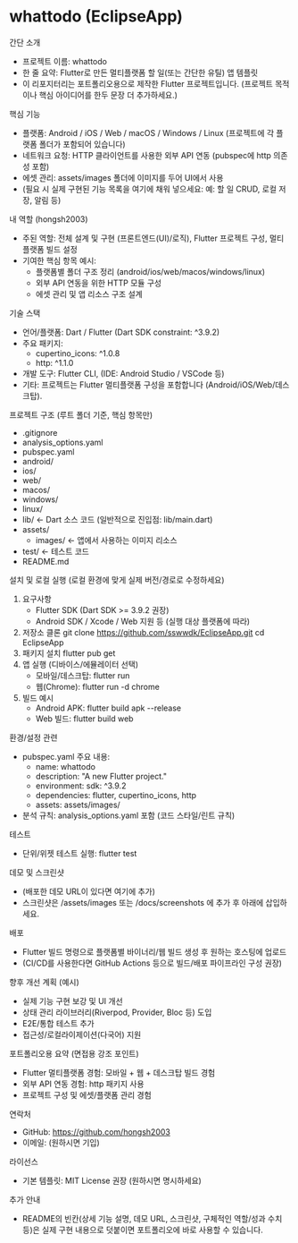 # whattodo (EclipseApp)

간단 소개
- 프로젝트 이름: whattodo
- 한 줄 요약: Flutter로 만든 멀티플랫폼 할 일(또는 간단한 유틸) 앱 템플릿
- 이 리포지터리는 포트폴리오용으로 제작한 Flutter 프로젝트입니다. (프로젝트 목적이나 핵심 아이디어를 한두 문장 더 추가하세요.)

핵심 기능
- 플랫폼: Android / iOS / Web / macOS / Windows / Linux (프로젝트에 각 플랫폼 폴더가 포함되어 있습니다)
- 네트워크 요청: HTTP 클라이언트를 사용한 외부 API 연동 (pubspec에 http 의존성 포함)
- 에셋 관리: assets/images 폴더에 이미지를 두어 UI에서 사용
- (필요 시 실제 구현된 기능 목록을 여기에 채워 넣으세요: 예: 할 일 CRUD, 로컬 저장, 알림 등)

내 역할 (hongsh2003)
- 주된 역할: 전체 설계 및 구현 (프론트엔드(UI)/로직), Flutter 프로젝트 구성, 멀티플랫폼 빌드 설정
- 기여한 핵심 항목 예시:
  - 플랫폼별 폴더 구조 정리 (android/ios/web/macos/windows/linux)
  - 외부 API 연동을 위한 HTTP 모듈 구성
  - 에셋 관리 및 앱 리소스 구조 설계

기술 스택
- 언어/플랫폼: Dart / Flutter (Dart SDK constraint: ^3.9.2)
- 주요 패키지:
  - cupertino_icons: ^1.0.8
  - http: ^1.1.0
- 개발 도구: Flutter CLI, (IDE: Android Studio / VSCode 등)
- 기타: 프로젝트는 Flutter 멀티플랫폼 구성을 포함합니다 (Android/iOS/Web/데스크탑).

프로젝트 구조 (루트 폴더 기준, 핵심 항목만)
- .gitignore
- analysis_options.yaml
- pubspec.yaml
- android/
- ios/
- web/
- macos/
- windows/
- linux/
- lib/               ← Dart 소스 코드 (일반적으로 진입점: lib/main.dart)
- assets/
  - images/          ← 앱에서 사용하는 이미지 리소스
- test/              ← 테스트 코드
- README.md

설치 및 로컬 실행 (로컬 환경에 맞게 실제 버전/경로로 수정하세요)
1. 요구사항
   - Flutter SDK (Dart SDK >= 3.9.2 권장)
   - Android SDK / Xcode / Web 지원 등 (실행 대상 플랫폼에 따라)
2. 저장소 클론
   git clone https://github.com/sswwdk/EclipseApp.git
   cd EclipseApp
3. 패키지 설치
   flutter pub get
4. 앱 실행 (디바이스/에뮬레이터 선택)
   - 모바일/데스크탑: flutter run
   - 웹(Chrome): flutter run -d chrome
5. 빌드 예시
   - Android APK: flutter build apk --release
   - Web 빌드: flutter build web

환경/설정 관련
- pubspec.yaml 주요 내용:
  - name: whattodo
  - description: "A new Flutter project."
  - environment: sdk: ^3.9.2
  - dependencies: flutter, cupertino_icons, http
  - assets: assets/images/
- 분석 규칙: analysis_options.yaml 포함 (코드 스타일/린트 규칙)

테스트
- 단위/위젯 테스트 실행:
  flutter test

데모 및 스크린샷
- (배포한 데모 URL이 있다면 여기에 추가)
- 스크린샷은 /assets/images 또는 /docs/screenshots 에 추가 후 아래에 삽입하세요.

배포
- Flutter 빌드 명령으로 플랫폼별 바이너리/웹 빌드 생성 후 원하는 호스팅에 업로드
- (CI/CD를 사용한다면 GitHub Actions 등으로 빌드/배포 파이프라인 구성 권장)

향후 개선 계획 (예시)
- 실제 기능 구현 보강 및 UI 개선
- 상태 관리 라이브러리(Riverpod, Provider, Bloc 등) 도입
- E2E/통합 테스트 추가
- 접근성/로컬라이제이션(다국어) 지원

포트폴리오용 요약 (면접용 강조 포인트)
- Flutter 멀티플랫폼 경험: 모바일 + 웹 + 데스크탑 빌드 경험
- 외부 API 연동 경험: http 패키지 사용
- 프로젝트 구성 및 에셋/플랫폼 관리 경험

연락처
- GitHub: https://github.com/hongsh2003
- 이메일: (원하시면 기입)

라이선스
- 기본 템플릿: MIT License 권장 (원하시면 명시하세요)

추가 안내
- README의 빈칸(상세 기능 설명, 데모 URL, 스크린샷, 구체적인 역할/성과 수치 등)은 실제 구현 내용으로 덧붙이면 포트폴리오에 바로 사용할 수 있습니다.
